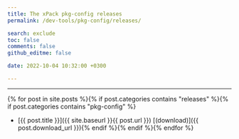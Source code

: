 ```yaml
---
title: The xPack pkg-config releases
permalink: /dev-tools/pkg-config/releases/

search: exclude
toc: false
comments: false
github_editme: false

date: 2022-10-04 10:32:00 +0300

---
```


___
{% for post in site.posts %}{% if post.categories contains "releases" %}{% if post.categories contains "pkg-config" %}
* [{{ post.title }}]({{ site.baseurl }}{{ post.url }}) [(download)]({{ post.download_url }}){% endif %}{% endif %}{% endfor %}
